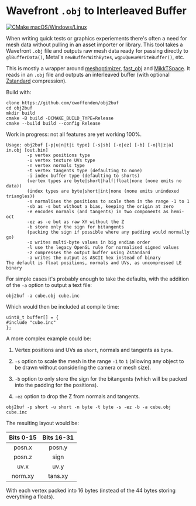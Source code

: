 # Wavefront `.obj` to Interleaved Buffer

[![CMake macOS/Windows/Linux](/../../actions/workflows/cmake-desktop.yml/badge.svg)](/../../actions/workflows/cmake-desktop.yml)

When writing quick tests or graphics experiements there's often a need for mesh data without pulling in an asset importer or library. This tool takes a Wavefront `.obj` file and outputs raw mesh data ready for passing directly to `glBufferData()`, Metal's `newBufferWithBytes`, `wgpuQueueWriteBuffer()`, etc.

This is mostly a wrapper around [meshoptimizer](//github.com/zeux/meshoptimizer), [fast_obj](//github.com/thisistherk/fast_obj) and [MikkTSpace](//github.com/mmikk/MikkTSpace). It reads in an `.obj` file and outputs an interleaved buffer (with optional [Zstandard](//github.com/facebook/zstd) compression).

Build with:
```
clone https://github.com/cwoffenden/obj2buf
cd obj2buf
mkdir build
cmake -B build -DCMAKE_BUILD_TYPE=Release
cmake --build build --config Release
```
Work in progress: not all features are yet working 100%.
```
Usage: obj2buf [-p|u|n|t|i type] [-s|sb] [-e|ez] [-b] [-o|l|z|a] in.obj [out.bin]
        -p vertex positions type
        -u vertex texture UVs type
        -n vertex normals type
        -t vertex tangents type (defaulting to none)
        -i index buffer type (defaulting to shorts)
        (vertex types are byte|short|half|float|none (none emits no data))
        (index types are byte|short|int|none (none emits unindexed triangles))
        -s normalises the positions to scale them in the range -1 to 1
        -sb as -s but without a bias, keeping the origin at zero
        -e encodes normals (and tangents) in two components as hemi-oct
        -ez as -e but as raw XY without the Z
        -b store only the sign for bitangents
        (packing the sign if possible where any padding would normally go)
        -o writes multi-byte values in big endian order
        -l use the legacy OpenGL rule for normalised signed values
        -z compresses the output buffer using Zstandard
        -a writes the output as ASCII hex instead of binary
The default is float positions, normals and UVs, as uncompressed LE binary
```
For simple cases it's probably enough to take the defaults, with the addition of the `-a` option to output a text file:
```
obj2buf -a cube.obj cube.inc
```
Which would then be included at compile time:
```
uint8_t buffer[] = {
#include "cube.inc"
};
```
A more complex example could be:

1. Vertex positions and UVs as `short`, normals and tangents as `byte`.

2. `-s` option to scale the mesh in the range `-1` to `1` (allowing any object to be drawn without considering the camera or mesh size).

3. `-b` option to only store the sign for the bitangents  (which will be packed into the padding for the positions).

4. `-ez` option to drop the Z from normals and tangents.
```
obj2buf -p short -u short -n byte -t byte -s -ez -b -a cube.obj cube.inc
```
The resulting layout would be:

| Bits 0-15 | Bits 16-31 |
|:---------:|:----------:|
|   posn.x  |   posn.y   |
|   posn.z  |    sign    |
|    uv.x   |    uv.y    |
|  norm.xy  |   tans.xy  |

With each vertex packed into 16 bytes (instead of the 44 bytes storing everything a floats).
